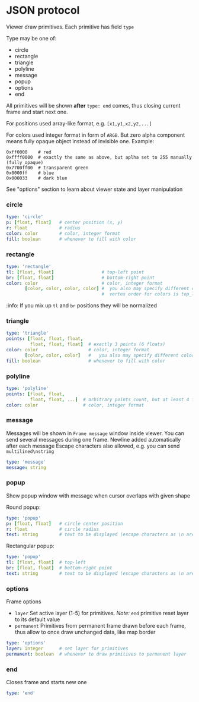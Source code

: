 # JSON protocol

Viewer draw primitives. Each primitive has field `type`

Type may be one of:
 - circle
 - rectangle
 - triangle
 - polyline
 - message
 - popup
 - options
 - end
 
All primitives will be shown **after** `type: end` comes, thus closing current frame and start next one.
 
For positions used array-like format, e.g. `[x1,y1,x2,y2,...]`

For colors used integer format in form of `ARGB`. 
But zero alpha component means fully opaque object instead of invisible one. 
Example:
```
0xff0000    # red
0xffff0000  # exactly the same as above, but aplha set to 255 manually (fully opaque)
0x7700ff00  # transparent green
0x0000ff    # blue
0x000033    # dark blue
```

See "options" section to learn about viewer state and layer manipulation

### circle
```yaml
type: 'circle'
p: [float, float]   # center position (x, y)
r: float            # radius
color: color        # color, integer format
fill: boolean       # whenever to fill with color
```

### rectangle
```yaml
type: 'rectangle'
tl: [float, float]                  # top-left point
br: [float, float]                  # bottom-right point
color: color                        # color, integer format
       [color, color, color, color] #  you also may specify different color for each vertex
                                    #  vertex order for colors is top_left, bottom_left, top_right, bottom_right  
```
:info: If you mix up `tl` and `br` positions they will be normalized

### triangle
```yaml
type: 'triangle'
points: [float, float, float, 
         float, float, float]  # exactly 3 points (6 floats)
color: color                   # color, integer format
       [color, color, color]   #   you also may specify different colors for each vertex
fill: boolean                  # whenever to fill with color
```

### polyline
```yaml
type: 'polyline'
points: [float, float,       
         float, float, ...]  # arbitrary points count, but at least 4 float (2 points)
color: color                 # color, integer format
```

### message
Messages will be shown in `Frame message` window inside viewer.
You can send several messages during one frame. Newline added automatically after each message
Escape characters also allowed, e.g. you can send `multilined\nstring`
```yaml
type: 'message'
message: string
```
### popup
Show popup window with message when cursor overlaps with given shape

Round popup:
```yaml
type: 'popup'
p: [float, float]   # circle center position
r: float            # circle radius
text: string        # text to be displayed (escape characters as \n are allowed)
```

Rectangular popup:
```yaml
type: 'popup'
tl: [float, float]  # top-left
br: [float, float]  # bottom-right point
text: string        # text to be displayed (escape characters as \n are allowed)
```

### options
Frame options
- `layer` Set active layer (1-5) for primitives. 
_Note:_ `end` primitive reset layer to its default value
- `permanent` Primitives from permanent frame drawn before each frame, thus allow to once draw unchanged data, like map border
```yaml
type: 'options'
layer: integer      # set layer for primitives
permanent: boolean  # whenever to draw primitives to permanent layer
```
### end
Closes frame and starts new one
```yaml
type: 'end'
```
